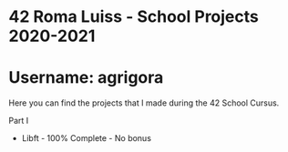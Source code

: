 # 42 Roma Luiss - School Projects 2020-2021
# Username: agrigora
Here you can find the projects that I made during the 42 School Cursus. 

Part I
- Libft - 100% Complete - No bonus
